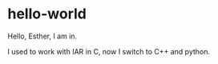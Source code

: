# hello-world
Hello, Esther, I am in.

I used to work with IAR in C, now I switch to C++ and python. 

